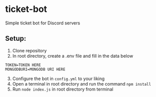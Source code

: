 # ticket-bot
Simple ticket bot for Discord servers

## Setup:

1. Clone repository
2. In root directory, create a .env file and fill in the data below
```
TOKEN=TOKEN HERE
MONGODBURI=MONGODB URI HERE
```
3. Configure the bot in `config.yml` to your liking
4. Open a terminal in root directory and run the command `npm install`
5. Run `node index.js` in root directory from terminal
